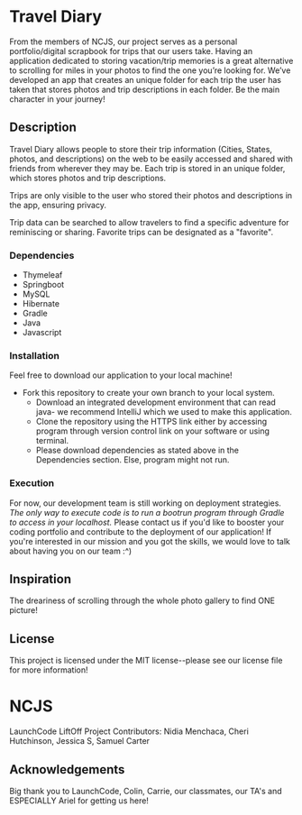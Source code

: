# Travel Diary
From the members of NCJS, our project serves as a personal portfolio/digital scrapbook for trips that our users take.  Having an application dedicated to storing vacation/trip memories is a great alternative to scrolling for miles in your photos to find the one you’re looking for. We’ve developed an app that creates an unique folder for each trip the user has taken that stores photos and trip descriptions in each folder. Be the main character in your journey! 

## Description

Travel Diary allows people to store their trip information (Cities, States, photos, and descriptions) on the web to be easily accessed and shared with friends from wherever they may be. Each trip is stored in an unique folder, which stores photos and trip descriptions.

Trips are only visible to the user who stored their photos and descriptions in the app, ensuring privacy.

Trip data can be searched to allow travelers to find a specific adventure for reminiscing or sharing. Favorite trips can be designated as a "favorite".

### Dependencies
* Thymeleaf
* Springboot
* MySQL
* Hibernate
* Gradle
* Java
* Javascript

### Installation
Feel free to download our application to your local machine!
* Fork this repository to create your own branch to your local system.
  - Download an integrated development environment that can read java- we recommend IntelliJ which we used to make this application.
  - Clone the repository using the HTTPS link either by accessing program through version control link on your software or using terminal.
  - Please download dependencies as stated above in the Dependencies section. Else, program might not run. 

### Execution
For now, our development team is still working on deployment strategies. _The only way to execute code is to run a bootrun program through Gradle to access in your localhost._ Please contact us if you'd like to booster your coding portfolio and contribute to the deployment of our application! If you're interested in our mission and you got the skills, we would love to talk about having you on our team :^)

## Inspiration
The dreariness of scrolling through the whole photo gallery to find ONE picture!

## License
This project is licensed under the MIT license--please see our license file for more information!

# NCJS
LaunchCode LiftOff Project
Contributors: Nidia Menchaca, Cheri Hutchinson, Jessica S, Samuel Carter

## Acknowledgements
Big thank you to LaunchCode, Colin, Carrie, our classmates, our TA's and ESPECIALLY Ariel for getting us here!

